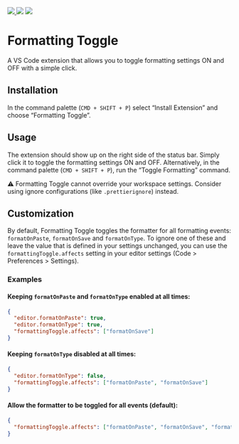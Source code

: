<a href="https://marketplace.visualstudio.com/items?itemName=tombonnike.vscode-status-bar-format-toggle#overview"><img src="https://vsmarketplacebadge.apphb.com/version/tombonnike.vscode-status-bar-format-toggle.svg" /> <img src="https://vsmarketplacebadge.apphb.com/installs-short/tombonnike.vscode-status-bar-format-toggle.svg" /></a> <a href="https://marketplace.visualstudio.com/items?itemName=tombonnike.vscode-status-bar-format-toggle#review-details"><img src="https://vsmarketplacebadge.apphb.com/rating-star/tombonnike.vscode-status-bar-format-toggle.svg" /></a>

# Formatting Toggle

A VS Code extension that allows you to toggle formatting settings ON and OFF with a simple click.

## Installation

In the command palette (`CMD + SHIFT + P`) select “Install Extension” and choose “Formatting Toggle”.

## Usage

The extension should show up on the right side of the status bar. Simply click it to toggle the formatting settings ON and OFF. Alternatively, in the command palette (`CMD + SHIFT + P`), run the “Toggle Formatting” command.

⚠️ Formatting Toggle cannot override your workspace settings. Consider using ignore configurations (like `.prettierignore`) instead.

## Customization

By default, Formatting Toggle toggles the formatter for all formatting events: `formatOnPaste`, `formatOnSave` and `formatOnType`. To ignore one of these and leave the value that is defined in your settings unchanged, you can use the `formattingToggle.affects` setting in your editor settings (Code > Preferences > Settings).

### Examples

#### Keeping `formatOnPaste` and `formatOnType` enabled at all times:

```json
{
  "editor.formatOnPaste": true,
  "editor.formatOnType": true,
  "formattingToggle.affects": ["formatOnSave"]
}
```

#### Keeping `formatOnType` disabled at all times:

```json
{
  "editor.formatOnType": false,
  "formattingToggle.affects": ["formatOnPaste", "formatOnSave"]
}
```

#### Allow the formatter to be toggled for all events (default):

```json
{
  "formattingToggle.affects": ["formatOnPaste", "formatOnSave", "formatOnType"]
}
```
